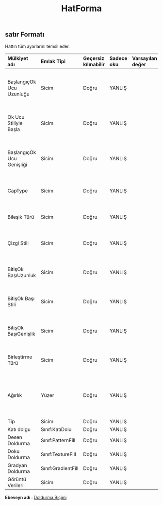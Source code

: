 ﻿---
title: HatForma
second_title: Aspose.Cells Cloud Documen
type: docs
url: /tr/specification/model/lineformat/
description: "Aspose.Cells Bulut modeli spesifikasyonu: LineFormat. Açma, oluşturma, düzenleme, bölme, birleştirme, karşılaştırma ve dönüştürme gibi özelliklerle Excel ve diğer elektronik tablo belgelerini zahmetsizce yönetin"
kwords: Excel, Office, Elektronik Tablo, Cloud REST API, LineFormat
weight: 50
---
## **satır Formatı**

 Hattın tüm ayarlarını temsil eder.

| Mülkiyet adı| Emlak Tipi| Geçersiz kılınabilir| Sadece oku| Varsayılan değer| Tanım|
|:- |:- |:- |:- |:- |:- |
| BaşlangıçOk Ucu Uzunluğu| Sicim| Doğru| YANLIŞ|| Çizginin başlangıç oku uzunluğu türünü alır ve ayarlar.|
| Ok Ucu Stiliyle Başla| Sicim| Doğru| YANLIŞ|| Çizginin başlangıç oku türünü alır ve ayarlar.|
| BaşlangıçOk Ucu Genişliği| Sicim| Doğru| YANLIŞ|| Çizginin başlangıç oku genişlik türünü alır ve ayarlar.|
| CapType| Sicim| Doğru| YANLIŞ|| Bitiş büyük harflerini belirtir.|
| Bileşik Türü| Sicim| Doğru| YANLIŞ|| Çizgi bileşik türünü belirtir.|
| Çizgi Stili| Sicim| Doğru| YANLIŞ|| Çizgi çizgisi türünü belirtir.|
| BitişOk BaşıUzunluk| Sicim| Doğru| YANLIŞ|| Çizginin bitiş oku uzunluğu türünü alır ve ayarlar.|
| BitişOk Başı Stili| Sicim| Doğru| YANLIŞ|| Çizginin bitiş oku türünü alır ve ayarlar.|
| BitişOk BaşıGenişlik| Sicim| Doğru| YANLIŞ||Çizginin bitiş oku genişlik türünü alır ve ayarlar.|
| Birleştirme Türü| Sicim| Doğru| YANLIŞ|| Satır birleştirme türünü belirtir.|
| Ağırlık| Yüzer| Doğru| YANLIŞ|| Çizginin ağırlığını nokta birimi cinsinden alır veya ayarlar.|
| Tip| Sicim| Doğru| YANLIŞ|||
| Katı dolgu| Sınıf:KatıDolu| Doğru| YANLIŞ|||
| Desen Doldurma| Sınıf:PatternFill| Doğru| YANLIŞ|||
| Doku Doldurma| Sınıf:TextureFill| Doğru| YANLIŞ|||
| Gradyan Doldurma| Sınıf:GradientFill| Doğru| YANLIŞ|||
| Görüntü Verileri| Sicim| Doğru| YANLIŞ|||

**Ebeveyn adı** : [Doldurma Biçimi](/specification/model/fillformat)

